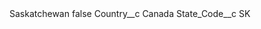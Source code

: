 <?xml version="1.0" encoding="UTF-8"?>
<CustomMetadata xmlns="http://soap.sforce.com/2006/04/metadata" xmlns:xsi="http://www.w3.org/2001/XMLSchema-instance" xmlns:xsd="http://www.w3.org/2001/XMLSchema">
    <label>Saskatchewan</label>
    <protected>false</protected>
    <values>
        <field>Country__c</field>
        <value xsi:type="xsd:string">Canada</value>
    </values>
    <values>
        <field>State_Code__c</field>
        <value xsi:type="xsd:string">SK</value>
    </values>
</CustomMetadata>
